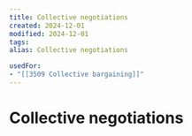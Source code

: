 ```yaml
---
title: Collective negotiations
created: 2024-12-01
modified: 2024-12-01
tags: 
alias: Collective negotiations

usedFor:
- "[[3509 Collective bargaining]]"
---
```

# Collective negotiations
